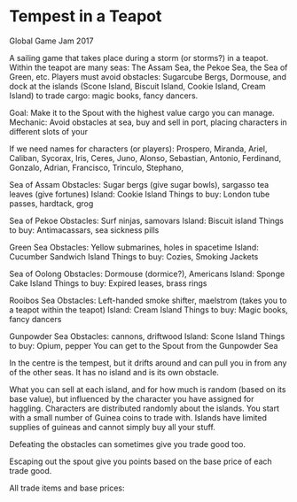 # Tempest in a Teapot

Global Game Jam 2017

A sailing game that takes place during a storm (or storms?) in a teapot. Within the teapot are many seas: The Assam Sea, the Pekoe Sea, the Sea of Green, etc. Players must avoid obstacles: Sugarcube Bergs, Dormouse, and dock at the islands (Scone Island, Biscuit Island, Cookie Island, Cream Island) to trade cargo: magic books, fancy dancers.

Goal: Make it to the Spout with the highest value cargo you can manage.
Mechanic: Avoid obstacles at sea, buy and sell in port, placing characters in different slots of your

If we need names for characters (or players): Prospero, Miranda, Ariel, Caliban, Sycorax, Iris, Ceres, Juno, Alonso, Sebastian, Antonio, Ferdinand, Gonzalo, Adrian, Francisco, Trinculo, Stephano,

Sea of Assam
    Obstacles: Sugar bergs (give sugar bowls), sargasso tea leaves (give fortunes)
    Island: Cookie Island
    Things to buy: London tube passes, hardtack, grog

Sea of Pekoe
    Obstacles: Surf ninjas, samovars
    Island: Biscuit island
    Things to buy: Antimacassars, sea sickness pills

Green Sea
    Obstacles: Yellow submarines, holes in spacetime
    Island: Cucumber Sandwich Island
    Things to buy: Cozies, Smoking Jackets

Sea of Oolong
    Obstacles: Dormouse (dormice?), Americans
    Island: Sponge Cake Island
    Things to buy: Expired leases, brass rings

Rooibos Sea
    Obstacles: Left-handed smoke shifter, maelstrom (takes you to a teapot within the teapot)
    Island: Cream Island
    Things to buy: Magic books, fancy dancers

Gunpowder Sea
    Obstacles: cannons, driftwood
    Island: Scone Island
    Things to buy: Opium, pepper
    You can get to the Spout from the Gunpowder Sea

In the centre is the tempest, but it drifts around and can pull you in from any of the other seas. It has no island and is its own obstacle.

What you can sell at each island, and for how much is random (based on its base value), but influenced by the character you have
assigned for haggling. Characters are distributed randomly about the islands. You start with a small number of Guinea coins to trade with. Islands have limited supplies of guineas and cannot simply buy all your stuff.

Defeating the obstacles can sometimes give you trade good too.

Escaping out the spout give you points based on the base price of each trade good.

All trade items and base prices:
